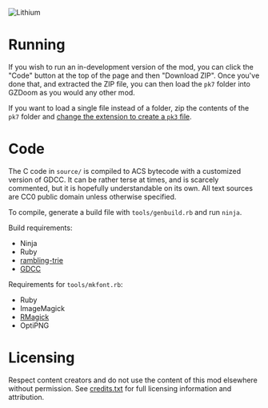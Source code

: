 ![Lithium](https://mab.greyserv.net/f/Lithium_logo.png)

# Running

If you wish to run an in-development version of the mod, you can click
the "Code" button at the top of the page and then "Download ZIP". Once
you've done that, and extracted the ZIP file, you can then load the
`pk7` folder into GZDoom as you would any other mod.

If you want to load a single file instead of a folder, zip the
contents of the `pk7` folder and [change the extension to create a
`pk3` file](https://zdoom.org/wiki/Using_ZIPs_as_WAD_replacement).

# Code

The C code in `source/` is compiled to ACS bytecode with a customized
version of GDCC. It can be rather terse at times, and is scarcely
commented, but it is hopefully understandable on its own. All text
sources are CC0 public domain unless otherwise specified.

To compile, generate a build file with `tools/genbuild.rb` and run
`ninja`.

Build requirements:

- Ninja
- Ruby
- [rambling-trie](https://rubygems.org/gems/rambling-trie)
- [GDCC](https://github.com/marrub--/GDCC)

Requirements for `tools/mkfont.rb`:

- Ruby
- ImageMagick
- [RMagick](https://rmagick.github.io/)
- OptiPNG

# Licensing

Respect content creators and do not use the content of this mod
elsewhere without permission. See [credits.txt](credits.txt) for full
licensing information and attribution.
